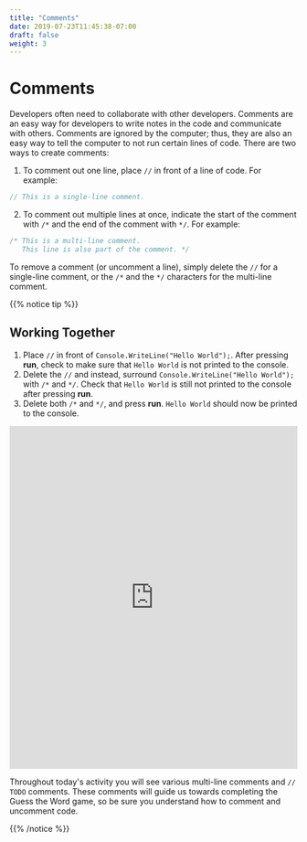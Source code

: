 ```yaml
---
title: "Comments"
date: 2019-07-23T11:45:38-07:00
draft: false
weight: 3
---
```


# Comments

Developers often need to collaborate with other developers. Comments are an easy way for developers to write notes in the code and communicate with others. Comments are ignored by the computer; thus, they are also an easy way to tell the computer to not run certain lines of code. There are two ways to create comments:

1. To comment out one line, place `//` in front of a line of code. For example:

```csharp
// This is a single-line comment.
```

2. To comment out multiple lines at once, indicate the start of the comment with `/*` and the end of the comment with `*/`. For example:

```csharp
/* This is a multi-line comment.
   This line is also part of the comment. */
```

To remove a comment (or uncomment a line), simply delete the `//` for a single-line comment, or the `/*` and the `*/` characters for the multi-line comment.

{{% notice tip %}}

## Working Together

1. Place `//` in front of `Console.WriteLine("Hello World");`. After pressing **run**, check to make sure that `Hello World` is not printed to the console.
2. Delete the `//` and instead, surround `Console.WriteLine("Hello World");` with `/*` and `*/`. Check that `Hello World` is still not printed to the console after pressing **run**.
3. Delete both `/*` and `*/`, and press **run**. `Hello World` should now be printed to the console.

<iframe height="600px" width="100%" src="https://repl.it/@nuevofoundation/NF-CSharp-WritingToConsole?lite=true" scrolling="no" frameborder="no" allowtransparency="true" allowfullscreen="true" sandbox="allow-forms allow-pointer-lock allow-popups allow-same-origin allow-scripts allow-modals"></iframe>

Throughout today's activity you will see various multi-line comments and `// TODO` comments. These comments will guide us towards completing the Guess the Word game, so be sure you understand how to comment and uncomment code.

{{% /notice %}}
